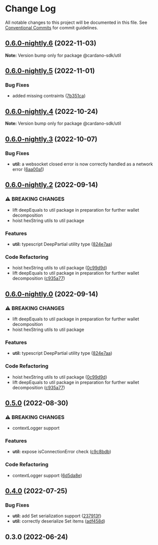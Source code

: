 # Change Log

All notable changes to this project will be documented in this file.
See [Conventional Commits](https://conventionalcommits.org) for commit guidelines.

## [0.6.0-nightly.6](https://github.com/input-output-hk/cardano-js-sdk/compare/@cardano-sdk/util@0.6.0-nightly.5...@cardano-sdk/util@0.6.0-nightly.6) (2022-11-03)

**Note:** Version bump only for package @cardano-sdk/util

## [0.6.0-nightly.5](https://github.com/input-output-hk/cardano-js-sdk/compare/@cardano-sdk/util@0.6.0-nightly.4...@cardano-sdk/util@0.6.0-nightly.5) (2022-11-01)

### Bug Fixes

- added missing contraints ([7b351ca](https://github.com/input-output-hk/cardano-js-sdk/commit/7b351cada06b9c5ae2f379d02614e05259f7147a))

## [0.6.0-nightly.4](https://github.com/input-output-hk/cardano-js-sdk/compare/@cardano-sdk/util@0.6.0-nightly.3...@cardano-sdk/util@0.6.0-nightly.4) (2022-10-24)

**Note:** Version bump only for package @cardano-sdk/util

## [0.6.0-nightly.3](https://github.com/input-output-hk/cardano-js-sdk/compare/@cardano-sdk/util@0.6.0-nightly.2...@cardano-sdk/util@0.6.0-nightly.3) (2022-10-07)

### Bug Fixes

- **util:** a websocket closed error is now correctly handled as a network error ([6aa00a1](https://github.com/input-output-hk/cardano-js-sdk/commit/6aa00a10fc21eac13da557d6c7c1de40c3f30b66))

## [0.6.0-nightly.2](https://github.com/input-output-hk/cardano-js-sdk/compare/@cardano-sdk/util@0.5.0...@cardano-sdk/util@0.6.0-nightly.2) (2022-09-14)

### ⚠ BREAKING CHANGES

- lift deepEquals to util package in preparation for further wallet decomposition
- hoist hexString utils to util package

### Features

- **util:** typescript DeepPartial utility type ([824e7aa](https://github.com/input-output-hk/cardano-js-sdk/commit/824e7aa8906ad7c3ce5a93770ffc7ed09651da68))

### Code Refactoring

- hoist hexString utils to util package ([0c99d9d](https://github.com/input-output-hk/cardano-js-sdk/commit/0c99d9d37f23bb504d1ac2a530fbe78aa045db66))
- lift deepEquals to util package in preparation for further wallet decomposition ([c935a77](https://github.com/input-output-hk/cardano-js-sdk/commit/c935a77c0bb895ee85b885e8da57ed7de3786e36))

## [0.6.0-nightly.0](https://github.com/input-output-hk/cardano-js-sdk/compare/@cardano-sdk/util@0.5.0...@cardano-sdk/util@0.6.0-nightly.0) (2022-09-14)

### ⚠ BREAKING CHANGES

- lift deepEquals to util package in preparation for further wallet decomposition
- hoist hexString utils to util package

### Features

- **util:** typescript DeepPartial utility type ([824e7aa](https://github.com/input-output-hk/cardano-js-sdk/commit/824e7aa8906ad7c3ce5a93770ffc7ed09651da68))

### Code Refactoring

- hoist hexString utils to util package ([0c99d9d](https://github.com/input-output-hk/cardano-js-sdk/commit/0c99d9d37f23bb504d1ac2a530fbe78aa045db66))
- lift deepEquals to util package in preparation for further wallet decomposition ([c935a77](https://github.com/input-output-hk/cardano-js-sdk/commit/c935a77c0bb895ee85b885e8da57ed7de3786e36))

## [0.5.0](https://github.com/input-output-hk/cardano-js-sdk/compare/@cardano-sdk/util@0.4.0...@cardano-sdk/util@0.5.0) (2022-08-30)

### ⚠ BREAKING CHANGES

- contextLogger support

### Features

- **util:** expose isConnectionError check ([c9c8bdb](https://github.com/input-output-hk/cardano-js-sdk/commit/c9c8bdbffb16208d2f7aea135ab61dd7dae0be92))

### Code Refactoring

- contextLogger support ([6d5da8e](https://github.com/input-output-hk/cardano-js-sdk/commit/6d5da8ec8bba2033ce378d2f0d9321fd758e7c90))

## [0.4.0](https://github.com/input-output-hk/cardano-js-sdk/compare/0.3.0...@cardano-sdk/util@0.4.0) (2022-07-25)

### Bug Fixes

- **util:** add Set serialization support ([237913f](https://github.com/input-output-hk/cardano-js-sdk/commit/237913f685ee5ae2d5cd7353a92ada8d9f9ff82b))
- **util:** correctly deserialize Set items ([adf458d](https://github.com/input-output-hk/cardano-js-sdk/commit/adf458d150c398ce9589821ef40703c2da5685f7))

## 0.3.0 (2022-06-24)
